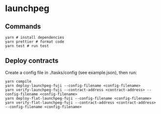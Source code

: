 # launchpeg

## Commands
```
yarn # install dependencies
yarn prettier # format code
yarn test # run test
```

## Deploy contracts

Create a config file in ./tasks/config (see example.json), then run:

```
yarn compile
yarn deploy-launchpeg-fuji --config-filename <config-filename>
yarn verify-launchpeg-fuji --contract-address <contract-address> --config-filename <config-filename>
yarn deploy-flat-launchpeg-fuji --config-filename <config-filename>
yarn verify-flat-launchpeg-fuji --contract-address <contract-address> --config-filename <config-filename>
```